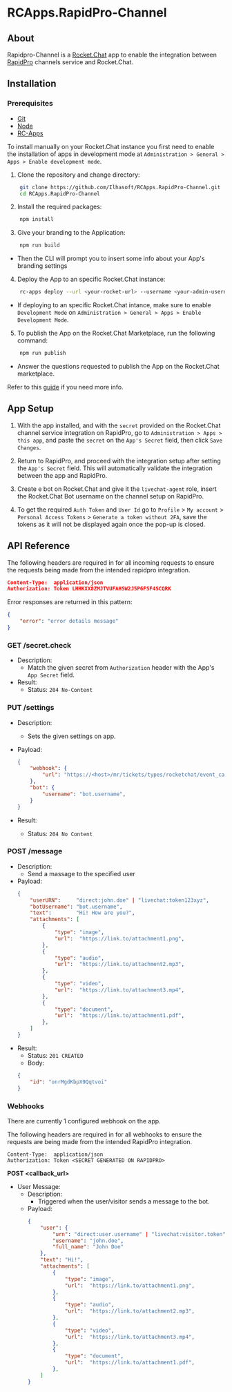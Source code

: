 # RCApps.RapidPro-Channel

## About
Rapidpro-Channel is a [Rocket.Chat](https://github.com/RocketChat/Rocket.Chat) app to enable the integration between [RapidPro](https://github.com/rapidpro/rapidpro) channels service and Rocket.Chat.

## Installation

### Prerequisites

- [Git](https://git-scm.com/book/en/v2/Getting-Started-Installing-Git)
- [Node](https://nodejs.org/en/download/)
- [RC-Apps](https://docs.rocket.chat/apps-development/getting-started#rocket-chat-app-engine-cli)

To install manually on your Rocket.Chat instance you first need to enable the installation of apps in development mode at `Administration > General > Apps > Enable development mode`.

1. Clone the repository and change directory:

```bash
    git clone https://github.com/Ilhasoft/RCApps.RapidPro-Channel.git
    cd RCApps.RapidPro-Channel
```

2. Install the required packages:

```bash
    npm install
```

3. Give your branding to the Application:

```bash
    npm run build
```

- Then the CLI will prompt you to insert some info about your App's branding settings

4. Deploy the App to an specific Rocket.Chat instance:

```bash
    rc-apps deploy --url <your-rocket-url> --username <your-admin-username> --password <your-admin-password>
```
- If deploying to an specific Rocket.Chat intance, make sure to enable `Development Mode` on `Administration > General > Apps > Enable Development Mode`.

5. To publish the App on the Rocket.Chat Marketplace, run the following command:

```bash
    npm run publish
```
- Answer the questions requested to publish the App on the Rocket.Chat marketplace.

Refer to this [guide](https://docs.rocket.chat/apps-development/getting-started) if you need more info.

## App Setup

1. With the app installed, and with the `secret` provided on the Rocket.Chat channel service integration on RapidPro, go to `Administration > Apps > this app`, and paste the `secret` on the `App's Secret` field, then click `Save Changes`.

2. Return to RapidPro, and proceed with the integration setup after setting the `App's Secret` field. This will automatically validate the integration between the app and RapidPro.

3. Create e bot on Rocket.Chat and give it the `livechat-agent` role, insert the Rocket.Chat Bot username on the channel setup on RapidPro.

4. To get the required `Auth Token` and `User Id` go to `Profile` > `My account` > `Personal Access Tokens` > `Generate a token without 2FA`, save the tokens as it will not be displayed again once the pop-up is closed.

## API Reference

The following headers are required in for all incoming requests to ensure the requests being made from the intended rapidpro integration.

```json
Content-Type:  application/json
Authorization: Token LHHKXX8ZMJTVUFAHSW2J5P6FSF4SCQRK
```

Error responses are returned in this pattern:

```json
{
    "error": "error details message"
}
```

### GET /secret.check

- Description:
    - Match the given secret from `Authorization` header with the App's `App Secret` field.
- Result:
    - Status: `204 No-Content`

### PUT /settings

- Description: 
    - Sets the given settings on app.
- Payload:
    ```json
    {
        "webhook": {
            "url": "https://<host>/mr/tickets/types/rocketchat/event_callback/<UUID>"
        },
        "bot": {
            "username": "bot.username",
        }
    }
    ```

- Result:
    - Status: `204 No Content`

### POST /message

- Description:
    - Send a massage to the specified user
- Payload:
    ```json
    {
        "userURN":     "direct:john.doe" | "livechat:token123xyz",
        "botUsername": "bot.username",
        "text":        "Hi! How are you?",
        "attachments": [
            {
                "type": "image",            
                "url":  "https://link.to/attachment1.png",
            },
            {
                "type": "audio",            
                "url":  "https://link.to/attachment2.mp3",
            },
            {
                "type": "video",            
                "url":  "https://link.to/attachment3.mp4",
            },
            {
                "type": "document",            
                "url":  "https://link.to/attachment1.pdf",
            },
        ]
    }
    ```
- Result:
    - Status: `201 CREATED`
    - Body:
    ```json
    {
        "id": "onrMgdKbpX9Qqtvoi"
    }
    ```
        
### Webhooks

There are currently 1 configured webhook on the app.

The following headers are required in for all webhooks to ensure the requests are being made from the intended RapidPro integration.

```
Content-Type:  application/json
Authorization: Token <SECRET GENERATED ON RAPIDPRO>
```

**POST <callback_url>**

- User Message:
    - Description:
        - Triggered when the user/visitor sends a message to the bot.
    - Payload:
        ```json
        {
            "user": {
                "urn": "direct:user.username" | "livechat:visitor.token",
                "username": "john.doe",
                "full_name": "John Doe"
            },
            "text": "Hi!",
            "attachments": [
                {
                    "type": "image",            
                    "url":  "https://link.to/attachment1.png",
                },
                {
                    "type": "audio",            
                    "url":  "https://link.to/attachment2.mp3",
                },
                {
                    "type": "video",            
                    "url":  "https://link.to/attachment3.mp4",
                },
                {
                    "type": "document",            
                    "url":  "https://link.to/attachment1.pdf",
                },
            ]
        }
        ```
